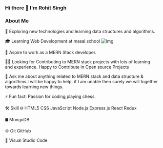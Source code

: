 ### Hi there 👋 I'm Rohit Singh


 ### About Me                                                                           

🙂   Exploring new technologies and learning data structures and algorithms. 

🎓   Learning Web Development at masai school                                       ![img](https://camo.githubusercontent.com/973ed9aeb3fcbda48056b50f688fa280009567cc020a2b71fc2f67a7e14feb36/68747470733a2f2f692e70696e696d672e636f6d2f6f726967696e616c732f65662f31362f65342f65663136653465363862306433636238316536626238613863333235386437652e676966)

💼   Aspire to work as a MERN Stack developer.

👯‍♂️   Looking for Contributing to MERN stack projects with lots of learning and experience.
      Happy to Contribute in Open source Projects
      
💬   Ask me about anything related to MERN stack and data structure & algorithms.I will be happy to help, if
      I am unable then surely we will together towards learning new things.
      

⚡ Fun fact: Passion for coding,playing chess.


🛠  Skill
🌐   HTML5 CSS JavaScript
Node.js Express.js React Redux

🛢   MongoDB

⚙️   Git GitHub

🔧   Visual Studio Code


